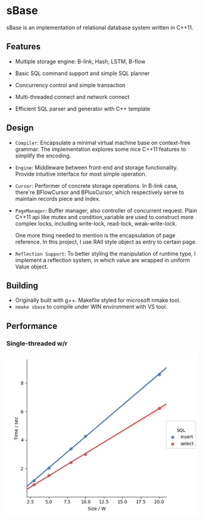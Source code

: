 # sBase

sBase is an implementation of relational database system written in C++11. 

## Features

* Multiple storage engine: B-link, Hash, LSTM, B-flow

* Basic SQL command support and simple SQL planner

* Concurrency control and simple transaction

* Multi-threaded connect and network connect

* Efficient SQL parser and generator with C++ template

## Design

* `Compiler`: Encapsulate a minimal virtual machine base on context-free grammar. The implementation explores some nice C++11 features to simplify the encoding.

* `Engine`: Middleware between front-end and storage functionality. Provide intuitive interface for most simple operation.

* `Cursor`: Performer of concrete storage operations. In B-link case, there're BFlowCursor and BPlusCursor, which respectively serve to maintain records piece and index.

* `PageManager`: Buffer manager, also controller of concurrent request. Plain C++11 api like mutex and condition_variable are used to construct more complex locks, including write-lock, read-lock, weak-write-lock.

  One more thing needed to mention is the encapsulation of page reference. In this project, I use RAII style object as entry to certain page.

* `Reflection Support`: To better styling the manipulation of runtime type, I implement a reflection system, in which value are wrapped in uniform Value object.

## Building

* Originally built with g++. Makefile styled for microsoft nmake tool.
* `nmake sbase` to compile under WIN environment with VS tool.

## Performance

### Single-threaded w/r

![](report/naked.jpg)
